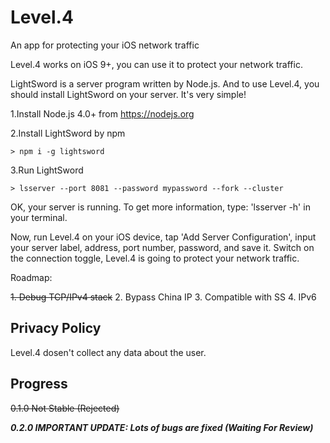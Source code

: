 # Level.4
An app for protecting your iOS network traffic

Level.4 works on iOS 9+, you can use it to protect your network traffic.

LightSword is a server program written by Node.js. And to use Level.4, you should install LightSword on your server. It's very simple! 

1.Install Node.js 4.0+ from https://nodejs.org

2.Install LightSword by npm

```
> npm i -g lightsword
```

3.Run LightSword 

```
> lsserver --port 8081 --password mypassword --fork --cluster
```

OK, your server is running. To get more information, type: 'lsserver -h' in your terminal.

Now, run Level.4 on your iOS device, tap 'Add Server Configuration', input your server label, address, port number, password, and save it. Switch on the connection toggle, Level.4 is going to protect your network traffic.

Roadmap:

~~1. Debug TCP/IPv4 stack~~
2. Bypass China IP
3. Compatible with SS
4. IPv6

Privacy Policy
---

Level.4 dosen't collect any data about the user.

Progress
---

~~0.1.0 Not Stable (Rejected)~~

***0.2.0 IMPORTANT UPDATE: Lots of bugs are fixed (Waiting For Review)***
